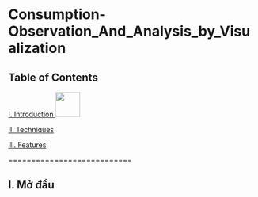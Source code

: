 # Consumption-Observation_And_Analysis_by_Visualization
## Table of Contents

[I. Introduction <img src="https://w7.pngwing.com/pngs/906/605/png-transparent-computer-icons-bookmark-table-of-contents-angle-logo-diary.png" width="50" height="50">](#Intro)

[II. Techniques](#Techniques)

[III. Features](#Features)

===========================

<a name="Modau"></a>
## I. Mở đầu
